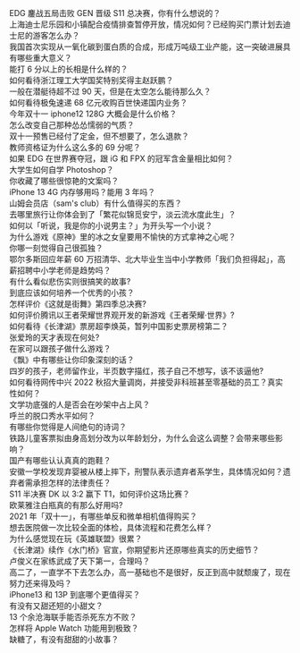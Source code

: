 EDG 鏖战五局击败 GEN 晋级 S11 总决赛，你有什么想说的？  
上海迪士尼乐园和小镇配合疫情排查暂停开放，情况如何？已经购买门票计划去迪士尼的游客怎么办？  
我国首次实现从一氧化碳到蛋白质的合成，形成万吨级工业产能，这一突破进展具有哪些重大意义？  
能打 6 分以上的长相是什么样的？  
如何看待浙江理工大学国奖特别奖得主赵跃鹏？  
一般在潜艇待超不过 90 天，但是在太空怎么能待那么久？  
如何看待极兔速递 68 亿元收购百世快递国内业务？  
今年双十一 iphone12 128G 大概会是什么价格？  
怎么改变自己那种怂怂懦弱的气质？  
双十一预售已经付了定金，但不想要了，怎么退款？  
教师资格证为什么这么多的 69 分呢？  
如果 EDG 在世界赛夺冠，跟 iG 和 FPX 的冠军含金量相比如何？  
大学生如何自学 Photoshop？  
你收藏了哪些很惊艳的文案吗？  
iPhone 13 4G 内存够用吗？能用 3 年吗？  
山姆会员店（sam's club）有什么值得买的东西？  
去哪里旅行让你体会到了「繁花似锦觅安宁，淡云流水度此生」？  
如何以「听说，我是你的小说男主？」为开头写一个小说？  
为什么游戏《原神》里的冰之女皇要用不愉快的方式拿神之心呢？  
你哪一刻觉得自己很孤独？  
鄂尔多斯回应年薪 60 万招清华、北大毕业生当中小学教师「我们负担得起」，高薪招聘中小学老师是趋势吗？  
有什么看似悲伤实则很搞笑的故事?  
到底应该如何培养一个优秀的小孩？  
怎样评价《这就是街舞》第四季总决赛?  
如何评价腾讯以王者荣耀世界观开发的新游戏《王者荣耀·世界》?  
如何看待《长津湖》票房超李焕英，暂列中国影史票房榜第二？  
张爱玲的天才表现在何处?  
在家可以跟孩子做什么游戏？  
《飘》中有哪些让你印象深刻的话？  
四岁的孩子，老师留作业，半页数字描红，孩子自己不想写，该不该逼他?  
如何看待网传中兴 2022 秋招大量调岗，并接受非科班甚至零基础的员工？真实性如何？  
文学功底强的人是否会在吵架中占上风？  
呼兰的脱口秀水平如何？  
有哪些你觉得是人间绝句的诗词？  
铁路儿童客票拟由身高划分改为以年龄划分，为什么会这么调整？会带来哪些影响？  
国产有哪些认认真真的跑鞋？  
安徽一学校发现弃婴被从楼上摔下，刑警队表示遗弃者系学生，具体情况如何？遗弃者需承担怎样的法律责任？  
S11 半决赛 DK 以 3:2 赢下 T1，如何评价这场比赛？  
欧莱雅注白瓶真的有那么好用吗?  
2021 年「双十一」，有哪些单反和微单相机值得购买？  
想去医院做一次比较全面的体检，具体流程和花费怎么样？  
为什么感觉现在玩《英雄联盟》很累？  
《长津湖》续作《水门桥》官宣，你期望影片还原哪些真实的历史细节？  
卢俊义在家练武成了天下第一，合理吗？  
高二了，一直学不下去怎么办，高一基础也不是很好，反正到高中就颓废了，现在努力还来得及吗？  
iPhone13 和 13P 到底哪个更值得买？  
有没有又甜还短的小甜文？  
13 个余沧海联手能否杀死东方不败？  
怎样将 Apple Watch 功能用到极致？  
缺糖了，有没有甜甜的小故事？  
